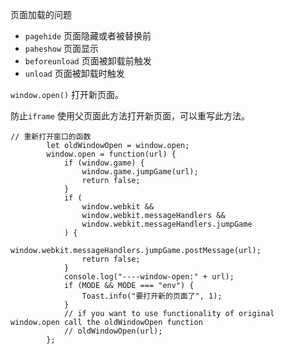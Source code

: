 页面加载的问题

- `pagehide`  页面隐藏或者被替换前
- `paheshow` 页面显示
- `beforeunload` 页面被卸载前触发
- `unload` 页面被卸载时触发

`window.open()` 打开新页面。

防止`iframe` 使用父页面此方法打开新页面，可以重写此方法。

```
// 重新打开窗口的函数
		let oldWindowOpen = window.open;
		window.open = function(url) {
			if (window.game) {
				window.game.jumpGame(url);
				return false;
			}
			if (
				window.webkit &&
				window.webkit.messageHandlers &&
				window.webkit.messageHandlers.jumpGame
			) {
				window.webkit.messageHandlers.jumpGame.postMessage(url);
				return false;
			}
			console.log("----window-open:" + url);
			if (MODE && MODE === "env") {
				Toast.info("要打开新的页面了", 1);
			}
			// if you want to use functionality of original window.open call the oldWindowOpen function
			// oldWindowOpen(url);
		};
```



